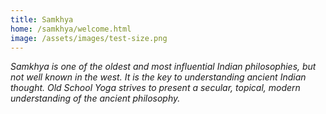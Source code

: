 ```yaml
---
title: Samkhya
home: /samkhya/welcome.html
image: /assets/images/test-size.png
---
```


*Samkhya is one of the oldest and most influential Indian philosophies, but not well known in the west. It is the key to understanding ancient Indian thought. Old School Yoga strives to present a secular, topical, modern understanding of the ancient philosophy.*
